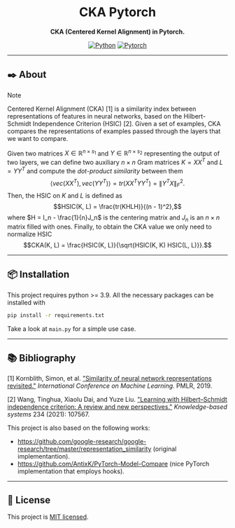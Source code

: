 <div align="center">

# CKA Pytorch
**CKA (Centered Kernel Alignment) in Pytorch.**

[![Python](https://img.shields.io/badge/Python-3776AB?style=for-the-badge&logo=python&logoColor=white)]()
[![Pytorch](https://img.shields.io/badge/PyTorch-EE4C2C?style=for-the-badge&logo=pytorch&logoColor=white)](https://github.com/pytorch/pytorch)

---
</div>

## :black_nib: About
> [!NOTE]
> Centered Kernel Alignment (CKA) [1] is a similarity index between representations of features in neural networks, based on the Hilbert-Schmidt Independence Criterion (HSIC) [2]. Given a set of examples, CKA compares the representations of examples passed through the layers that we want to compare.

Given two matrices $X \in \mathbb{R}^{n\times s_1}$ and $Y \in \mathbb{R}^{n\times s_2}$ representing the output of two layers, we can define two auxiliary $n \times n$ Gram matrices $K=XX^T$ and $L=YY^T$ and compute the *dot-product similarity* between them
$$\langle vec(XX^T), vec(YY^T)\rangle = tr(XX^T YY^T) = \lVert Y^T X \rVert_F^2.$$
Then, the HSIC on $K$ and $L$ is defined as
$$HSIC(K, L) = \frac{tr(KHLH)}{(n - 1)^2},$$
where $H = I_n - \frac{1}{n}J_n$ is the centering matrix and $J_n$ is an $n \times n$ matrix filled with ones. Finally, to obtain the CKA value we only need to normalize HSIC
$$CKA(K, L) = \frac{HSIC(K, L)}{\sqrt{HSIC(K, K) HSIC(L, L)}}.$$

---

## :package: Installation
This project requires python >= 3.9. All the necessary packages can be installed with
```bash
pip install -r requirements.txt
```
Take a look at `main.py` for a simple use case.

---

## :books: Bibliography
[1] Kornblith, Simon, et al. ["Similarity of neural network representations revisited."](https://arxiv.org/abs/1905.00414) *International Conference on Machine Learning*. PMLR, 2019.

[2] Wang, Tinghua, Xiaolu Dai, and Yuze Liu. ["Learning with Hilbert–Schmidt independence criterion: A review and new perspectives."](https://www.sciencedirect.com/science/article/pii/S0950705121008297) *Knowledge-based systems* 234 (2021): 107567.

This project is also based on the following works:
- https://github.com/google-research/google-research/tree/master/representation_similarity (original implementantion).
- https://github.com/AntixK/PyTorch-Model-Compare (nice PyTorch implementation that employs hooks).

---

## :memo: License
This project is [MIT licensed](https://github.com/RistoAle97/centered-kernel-alignment/blob/main/LICENSE).
